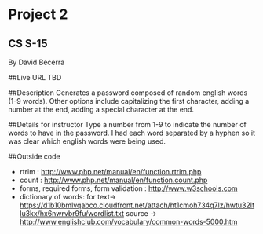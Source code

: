 # Project 2
## CS S-15

By David Becerra

##Live URL
TBD

##Description
Generates a password composed of random english words (1-9 words). Other options include capitalizing the first character, adding a number at the end, adding a special character at the end.

##Details for instructor
Type a number from 1-9 to indicate the number of words to have in the password. I had each word separated by a hyphen so it was clear which english words were being used. 

##Outside code
* rtrim : http://www.php.net/manual/en/function.rtrim.php
* count : http://www.php.net/manual/en/function.count.php
* forms, required forms, form validation : http://www.w3schools.com
* dictionary of words: for text-> https://d1b10bmlvqabco.cloudfront.net/attach/ht1cmoh734q7lz/hwtu32ltlu3kx/hx6nwrvbr9fu/wordlist.txt    source -> http://www.englishclub.com/vocabulary/common-words-5000.htm